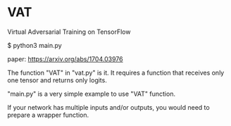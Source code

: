 # VAT
Virtual Adversarial Training on TensorFlow

$ python3 main.py

paper: https://arxiv.org/abs/1704.03976

The function "VAT" in "vat.py" is it. It requires a function that receives only one tensor and returns only logits.

"main.py" is a very simple example to use "VAT" function.

If your network has multiple inputs and/or outputs, you would need to prepare a wrapper function.


